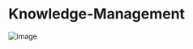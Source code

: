 # Knowledge-Management
![image](https://user-images.githubusercontent.com/83230342/210283145-b93c394b-fdd3-442a-a136-9b5d37e2b491.png)

